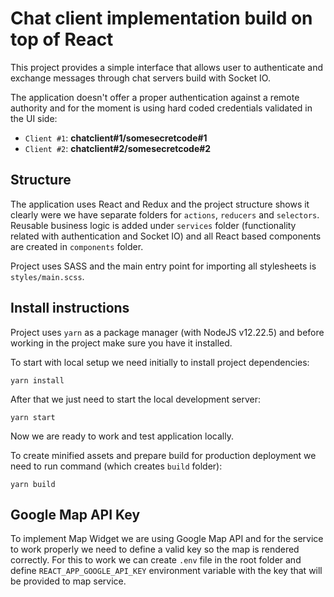 # Chat client implementation build on top of React

This project provides a simple interface that allows user to authenticate and exchange messages through chat servers build with Socket IO.

The application doesn't offer a proper authentication against a remote authority and for the moment is using hard coded credentials validated in the UI side:

- `Client #1`: **chatclient#1/somesecretcode#1**
- `Client #2`: **chatclient#2/somesecretcode#2**

## Structure

The application uses React and Redux and the project structure shows it clearly were we have separate folders for `actions`, `reducers` and `selectors`. Reusable business logic is added under `services` folder (functionality related with authentication and Socket IO) and all React based components are created in `components` folder. 

Project uses SASS and the main entry point for importing all stylesheets is `styles/main.scss`.

## Install instructions

Project uses `yarn` as a package manager (with NodeJS v12.22.5) and before working in the project make sure you have it installed.

To start with local setup we need initially to install project dependencies:

```
yarn install
```

After that we just need to start the local development server:

```
yarn start
```

Now we are ready to work and test application locally.

To create minified assets and prepare build for production deployment we need to run command (which creates `build` folder):

```
yarn build
```

## Google Map API Key

To implement Map Widget we are using Google Map API and for the service to work properly we need to define a valid key so the map is rendered correctly. For this to work we can create `.env` file in the root folder and define `REACT_APP_GOOGLE_API_KEY` environment variable with the key that will be provided to map service.
